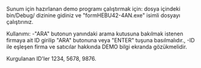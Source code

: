 Sunum için hazırlanan demo programı çalıştırmak için:
dosya içindeki bin/Debug/ dizinine gidiniz ve "formHEBU42-4AN.exe" isimli dosyayı çalıştırınız.

Kullanımı:
-"ARA" butonun yanındaki arama kutusuna bakılmak istenen firmaya ait ID girilip "ARA" butonuna veya "ENTER" tuşuna basılmalıdır.,
-ID ile eşleşen firma ve satıcılar hakkında DEMO bilgi ekranda gözükmelidir.

Kurgulanan ID'ler 1234, 5678, 9876.
